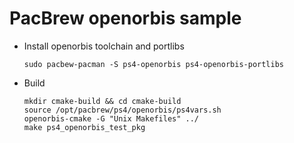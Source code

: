 # PacBrew openorbis sample

- Install openorbis toolchain and portlibs
  ```
  sudo pacbew-pacman -S ps4-openorbis ps4-openorbis-portlibs
  ```
- Build
  ```
  mkdir cmake-build && cd cmake-build
  source /opt/pacbrew/ps4/openorbis/ps4vars.sh
  openorbis-cmake -G "Unix Makefiles" ../
  make ps4_openorbis_test_pkg
  ```
